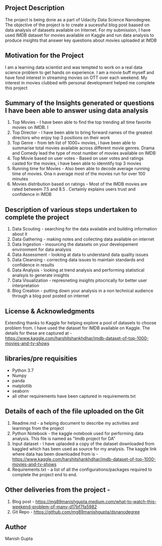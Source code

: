 ## Project Description 

The project is being done as a part of Udacity Data Science Nanodegree. The objective of the project is to create a sucessful blog post baased on data analysis of datasets available on Internet. For my submission, I have used IMDB dataset for movies available on Kaggle and run data analysis to produce insights that answer key questions about movies uploaded at IMDB 

## Motivation for the Project 

I am a learning data scientist and was tempted to work on a real data science problem to get hands on experience. I am a movie buff myself and have fond interest in streaming movies on OTT over each weekend. My interest in movies clubbed with personal development helped me complete this project


## Summary of the Insights generated or questions I have been able to answer using data analysis

1. Top Movies - I have been able to find the top trending all time favorite movies on IMDB. I 
2. Top Director - I have been able to bring forward names of the greatest directors who enjoy top 3 positions on their work
3. Top Genre - from teh list of 1000+ movies, i have been able to summarise total movies available across different movie genres. Drama and Comedy lead the type of most number of movies available on IMDB
4. Top Movie based on user votes - Based on user votes and ratings casted for the movies, i have been able to idenntify top 3 movies
5. Running time for Movies - Also been able to decode average running time of movies. Ona n average most of the movies run for over 100 minutes
6. Movies distribution based on ratings - Most of the IMDB movies are rated betweem 7.5 and 8.5 . Certainly explains users trust and confidence in IMDB


## Description of various steps undertaken to complete the project

1. Data Scouting - searching for the data available and building information about it
2. Data Gathering - making notes and collecting data available on internet
3. Data Ingestion - insourcing the datasets on your developement environment for data analysis
4. Data Assessment - looking at data to understand data quality issues
5. Data Cleansing - correcting data issues to maintain standards and confidence in results
6. Data Analysis - looking at trend analysis and performing statistical analsyis to generate insights
7. Data Visualization - represneting insights pitocrically for better user interpretation
8. Blog Creation - putting down your analysis in a non technical audience through a blog post posted on internet

## License & Acknowledgments

Extending thanks to Kaggle for helping explore a pool of datasets to choose problem from. I have used the dataset for IMDB available on Kaggle. The details for these are captured at - https://www.kaggle.com/harshitshankhdhar/imdb-dataset-of-top-1000-movies-and-tv-shows

## libraries/pre requisities

- Python 3.7
- Numpy 
- panda
- matplotlib
- seaborn
- all other requirements have been captured in requirements.txt

## Details of each of the file uploaded on the Git 

1. Readme.md - a helping document to describe my activities and learnings from the project
2. Python Notebook - the kaggle notebook used for performing data analysis. This file is named as "Imdb project for DA"
3. Input dataset - I have uplaoded a copy of the dataset downloaded from kaggled which has been used as source for my analysis. The kaggle link where data has been downloaded from is - https://www.kaggle.com/harshitshankhdhar/imdb-dataset-of-top-1000-movies-and-tv-shows
5. Requirements.txt - a list of all the configurations/packages required to complete the project end to end.

## Other deliveries from the project -

1. Blog post - https://mg89manishgupta.medium.com/what-to-watch-this-weekend-problem-of-many-d17bf7fa5982
2. Git Repo - https://github.com/mg89manishgupta/dsnanodegree

## Author 

Manish Gupta
